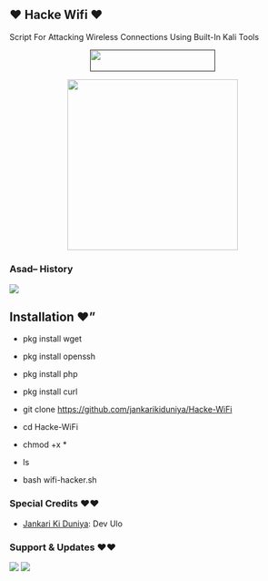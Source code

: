 

## ❤️ Hacke Wifi ❤️

Script For Attacking Wireless Connections Using Built-In Kali Tools

<p align="center"><a href=""> <img src="https://img.shields.io/badge/Copy%20Paster%20Ki%20Gand%20Main%20Land-black?style=for-the-badge&logo=heroku" width="220" height="38.45"/></a></p>

<p align="center"><a href="https://t.me/Dr_Asad_Ali"><img src="https://telegra.ph/file/3ea246f9100f19d77dd88.gif" width="300"></a></p>

### Asad– History

<a href="https://www.youtube.com/JankariKiDuniya"><img src="https://img.shields.io/badge/Join-Subscribe%20Support-blue.svg?style=for-the-badge&logo=YouTube"></a>

## Installation ❤️”

- pkg install wget

- pkg install openssh

- pkg install php

- pkg install curl

- git clone https://github.com/jankarikiduniya/Hacke-WiFi

- cd Hacke-WiFi

- chmod +x *

- ls

- bash wifi-hacker.sh

### Special Credits ❤️❤️

- [Jankari Ki Duniya](https://github.com/jankarikiduniya): Dev Ulo

### Support & Updates ❤️❤️

<a href="https://t.me/Shayri_Music_Lovers"><img src="https://img.shields.io/badge/Join-Group%20Support-blue.svg?style=for-the-badge&logo=Telegram"></a> <a href="https://t.me/jankarikiduniya"><img src="https://img.shields.io/badge/Join-Updates%20Channel-blue.svg?style=for-the-badge&logo=Telegram"></a>

